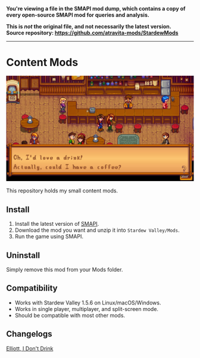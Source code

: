 **You're viewing a file in the SMAPI mod dump, which contains a copy of every open-source SMAPI mod
for queries and analysis.**

**This is _not_ the original file, and not necessarily the latest version.**  
**Source repository: https://github.com/atravita-mods/StardewMods**

----

Content Mods
===========================

![Header image](ElliottIDontDrink/ElliottIDontDrink/docs/banner.jpg)

This repository holds my small content mods.

## Install

1. Install the latest version of [SMAPI](https://smapi.io).
2. Download the mod you want and unzip it into `Stardew Valley/Mods`.
3. Run the game using SMAPI.

## Uninstall
Simply remove this mod from your Mods folder.

## Compatibility

* Works with Stardew Valley 1.5.6 on Linux/macOS/Windows.
* Works in single player, multiplayer, and split-screen mode.
* Should be compatible with most other mods. 

## Changelogs


[Elliott, I Don't Drink](ElliottIDontDrink/ElliottIDontDrink/docs/Changelog.md)
